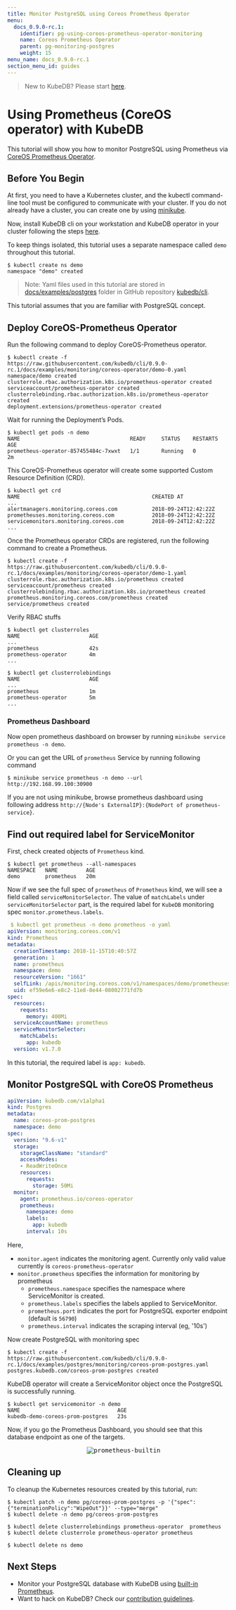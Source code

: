 ```yaml
---
title: Monitor PostgreSQL using Coreos Prometheus Operator
menu:
  docs_0.9.0-rc.1:
    identifier: pg-using-coreos-prometheus-operator-monitoring
    name: Coreos Prometheus Operator
    parent: pg-monitoring-postgres
    weight: 15
menu_name: docs_0.9.0-rc.1
section_menu_id: guides
---
```


> New to KubeDB? Please start [here](/docs/0.9.0-rc.1/concepts/README).

# Using Prometheus (CoreOS operator) with KubeDB

This tutorial will show you how to monitor PostgreSQL using Prometheus via [CoreOS Prometheus Operator](https://github.com/coreos/prometheus-operator).

## Before You Begin

At first, you need to have a Kubernetes cluster, and the kubectl command-line tool must be configured to communicate with your cluster. If you do not already have a cluster, you can create one by using [minikube](https://github.com/kubernetes/minikube).

Now, install KubeDB cli on your workstation and KubeDB operator in your cluster following the steps [here](/docs/0.9.0-rc.1/setup/install).

To keep things isolated, this tutorial uses a separate namespace called `demo` throughout this tutorial.

```console
$ kubectl create ns demo
namespace "demo" created
```

> Note: Yaml files used in this tutorial are stored in [docs/examples/postgres](https://github.com/kubedb/cli/tree/master/docs/examples/postgres) folder in GitHub repository [kubedb/cli](https://github.com/kubedb/cli).

This tutorial assumes that you are familiar with PostgreSQL concept.

## Deploy CoreOS-Prometheus Operator

Run the following command to deploy CoreOS-Prometheus operator.

```console
$ kubectl create -f https://raw.githubusercontent.com/kubedb/cli/0.9.0-rc.1/docs/examples/monitoring/coreos-operator/demo-0.yaml
namespace/demo created
clusterrole.rbac.authorization.k8s.io/prometheus-operator created
serviceaccount/prometheus-operator created
clusterrolebinding.rbac.authorization.k8s.io/prometheus-operator created
deployment.extensions/prometheus-operator created
```

Wait for running the Deployment’s Pods.

```console
$ kubectl get pods -n demo
NAME                                   READY     STATUS    RESTARTS   AGE
prometheus-operator-857455484c-7xwxt   1/1       Running   0          2m
```

This CoreOS-Prometheus operator will create some supported Custom Resource Definition (CRD).

```console
$ kubectl get crd
NAME                                          CREATED AT
...
alertmanagers.monitoring.coreos.com           2018-09-24T12:42:22Z
prometheuses.monitoring.coreos.com            2018-09-24T12:42:22Z
servicemonitors.monitoring.coreos.com         2018-09-24T12:42:22Z
...
```

Once the Prometheus operator CRDs are registered, run the following command to create a Prometheus.

```console
$ kubectl create -f https://raw.githubusercontent.com/kubedb/cli/0.9.0-rc.1/docs/examples/monitoring/coreos-operator/demo-1.yaml
clusterrole.rbac.authorization.k8s.io/prometheus created
serviceaccount/prometheus created
clusterrolebinding.rbac.authorization.k8s.io/prometheus created
prometheus.monitoring.coreos.com/prometheus created
service/prometheus created
```

Verify RBAC stuffs

```console
$ kubectl get clusterroles
NAME                      AGE
...
prometheus                42s
prometheus-operator       4m
...
```

```console
$ kubectl get clusterrolebindings
NAME                      AGE
...
prometheus                1m
prometheus-operator       5m
...
```

### Prometheus Dashboard

Now open prometheus dashboard on browser by running `minikube service prometheus -n demo`.

Or you can get the URL of `prometheus` Service by running following command

```console
$ minikube service prometheus -n demo --url
http://192.168.99.100:30900
```

If you are not using minikube, browse prometheus dashboard using following address `http://{Node's ExternalIP}:{NodePort of prometheus-service}`.

## Find out required label for ServiceMonitor

First, check created objects of `Prometheus` kind.

```console
$ kubectl get prometheus --all-namespaces
NAMESPACE   NAME         AGE
demo        prometheus   20m
```

Now if we see the full spec of `prometheus` of `Prometheus` kind, we will see a field called `serviceMonitorSelector`. The value of `matchLabels` under `serviceMonitorSelector` part, is the required label for `KubeDB` monitoring spec `monitor.prometheus.labels`.

```yaml
 $ kubectl get prometheus -n demo prometheus -o yaml
apiVersion: monitoring.coreos.com/v1
kind: Prometheus
metadata:
  creationTimestamp: 2018-11-15T10:40:57Z
  generation: 1
  name: prometheus
  namespace: demo
  resourceVersion: "1661"
  selfLink: /apis/monitoring.coreos.com/v1/namespaces/demo/prometheuses/prometheus
  uid: ef59e6e6-e8c2-11e8-8e44-08002771fd7b
spec:
  resources:
    requests:
      memory: 400Mi
  serviceAccountName: prometheus
  serviceMonitorSelector:
    matchLabels:
      app: kubedb
  version: v1.7.0
```

In this tutorial, the required label is `app: kubedb`.

## Monitor PostgreSQL with CoreOS Prometheus

```yaml
apiVersion: kubedb.com/v1alpha1
kind: Postgres
metadata:
  name: coreos-prom-postgres
  namespace: demo
spec:
  version: "9.6-v1"
  storage:
    storageClassName: "standard"
    accessModes:
    - ReadWriteOnce
    resources:
      requests:
        storage: 50Mi
  monitor:
    agent: prometheus.io/coreos-operator
    prometheus:
      namespace: demo
      labels:
        app: kubedb
      interval: 10s
```

Here,

- `monitor.agent` indicates the monitoring agent. Currently only valid value currently is `coreos-prometheus-operator`
- `monitor.prometheus` specifies the information for monitoring by prometheus
  - `prometheus.namespace` specifies the namespace where ServiceMonitor is created.
  - `prometheus.labels` specifies the labels applied to ServiceMonitor.
  - `prometheus.port` indicates the port for PostgreSQL exporter endpoint (default is `56790`)
  - `prometheus.interval` indicates the scraping interval (eg, '10s')

Now create PostgreSQL with monitoring spec

```console
$ kubectl create -f https://raw.githubusercontent.com/kubedb/cli/0.9.0-rc.1/docs/examples/postgres/monitoring/coreos-prom-postgres.yaml
postgres.kubedb.com/coreos-prom-postgres created
```

KubeDB operator will create a ServiceMonitor object once the PostgreSQL is successfully running.

```console
$ kubectl get servicemonitor -n demo
NAME                               AGE
kubedb-demo-coreos-prom-postgres   23s
```

Now, if you go the Prometheus Dashboard, you should see that this database endpoint as one of the targets.

<p align="center">
  <kbd>
    <img alt="prometheus-builtin"  src="/docs/0.9.0-rc.1/images/postgres/coreos-prom-postgres.png">
  </kbd>
</p>

## Cleaning up

To cleanup the Kubernetes resources created by this tutorial, run:

```console
$ kubectl patch -n demo pg/coreos-prom-postgres -p '{"spec":{"terminationPolicy":"WipeOut"}}' --type="merge"
$ kubectl delete -n demo pg/coreos-prom-postgres

$ kubectl delete clusterrolebindings prometheus-operator  prometheus
$ kubectl delete clusterrole prometheus-operator prometheus

$ kubectl delete ns demo
```

## Next Steps

- Monitor your PostgreSQL database with KubeDB using [built-in Prometheus](/docs/0.9.0-rc.1/guides/postgres/monitoring/using-builtin-prometheus).
- Want to hack on KubeDB? Check our [contribution guidelines](/docs/0.9.0-rc.1/CONTRIBUTING).

